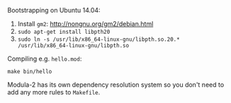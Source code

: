 Bootstrapping on Ubuntu 14.04:

1. Install `gm2`: http://nongnu.org/gm2/debian.html
2. `sudo apt-get install libpth20`
3. `sudo ln -s /usr/lib/x86_64-linux-gnu/libpth.so.20.* /usr/lib/x86_64-linux-gnu/libpth.so`

Compiling e.g. `hello.mod`:

    make bin/hello

Modula-2 has its own dependency resolution system so you don't need to add
any more rules to `Makefile`.
